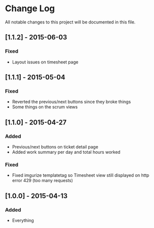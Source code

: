 # Change Log
All notable changes to this project will be documented in this file.

## [1.1.2] - 2015-06-03
### Fixed
- Layout issues on timesheet page

## [1.1.1] - 2015-05-04
### Fixed
- Reverted the previous/next buttons since they broke things
- Some things on the scrum views

## [1.1.0] - 2015-04-27
### Added
- Previous/next buttons on ticket detail page
- Added work summary per day and total hours worked
### Fixed
- Fixed imgurize templatetag so Timesheet view still displayed on http error
  429 (too many requests)

## [1.0.0] - 2015-04-13
### Added
- Everything
